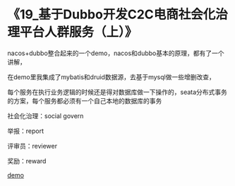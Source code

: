 # 《19_基于Dubbo开发C2C电商社会化治理平台人群服务（上）》

nacos+dubbo整合起来的一个demo，nacos和dubbo基本的原理，都有了一个讲解，

在demo里我集成了mybatis和druid数据源，去基于mysql做一些增删改查，

每个服务在执行业务逻辑的时候还是得对数据库做一下操作的，seata分布式事务的方案，每个服务都必须有一个自己本地的数据库的事务

社会化治理：social govern

举报：report

评审员：reviewer

奖励：reward

[demo](demo/19/c2c-social-govern.zip)

